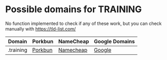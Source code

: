 # Possible domains for TRAINING

No function implemented to check if any of these work, but you can check manually with https://tld-list.com/

| Domain | Porkbun | NameCheap | Google Domains |
|---|---|---|---|
| .training | [Porkbun](https://porkbun.com/checkout/search?prb=e814663da1&tlds=&idnLanguage=&search=search&q=.training) | [Namecheap](https://www.namecheap.com/domains/registration/results/?domain=.training) | [Google](https://domains.google.com/registrar/search?searchTerm=.training) |
